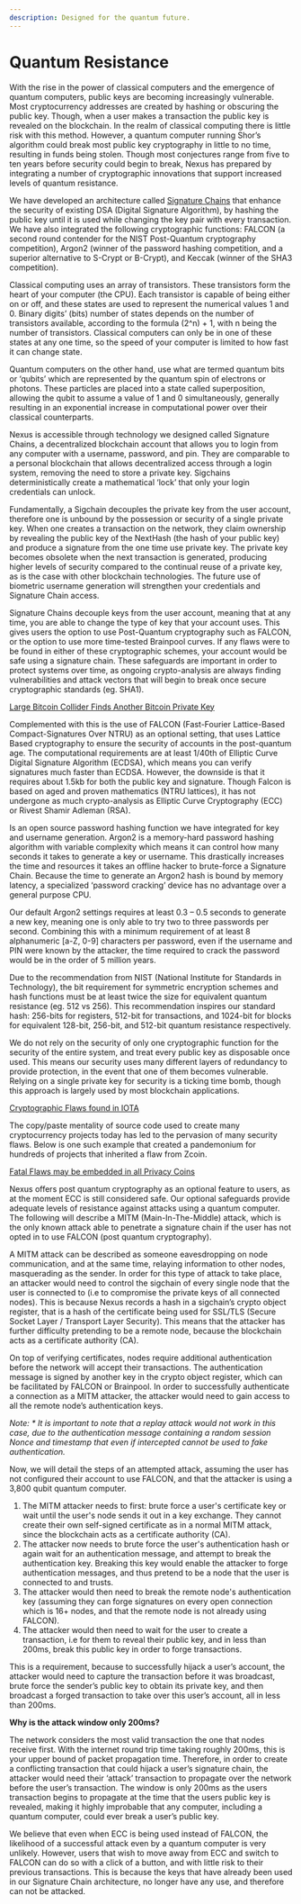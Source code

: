 ```yaml
---
description: Designed for the quantum future.
---
```


# Quantum Resistance

With the rise in the power of classical computers and the emergence of quantum computers, public keys are becoming increasingly vulnerable. Most cryptocurrency addresses are created by hashing or obscuring the public key. Though, when a user makes a transaction the public key is revealed on the blockchain. In the realm of classical computing there is little risk with this method. However, a quantum computer running Shor’s algorithm could break most public key cryptography in little to no time, resulting in funds being stolen. Though most conjectures range from five to ten years before security could begin to break, Nexus has prepared by integrating a number of cryptographic innovations that support increased levels of quantum resistance.

We have developed an architecture called [Signature Chains](broken-reference) that enhance the security of existing DSA (Digital Signature Algorithm), by hashing the public key until it is used while changing the key pair with every transaction. We have also integrated the following cryptographic functions: FALCON (a second round contender for the NIST Post-Quantum cryptography competition), Argon2 (winner of the password hashing competition, and a superior alternative to S-Crypt or B-Crypt), and Keccak (winner of the SHA3 competition).

Classical computing uses an array of transistors. These transistors form the heart of your computer (the CPU). Each transistor is capable of being either on or off, and these states are used to represent the numerical values 1 and 0. Binary digits’ (bits) number of states depends on the number of transistors available, according to the formula (2^n) + 1, with n being the number of transistors. Classical computers can only be in one of these states at any one time, so the speed of your computer is limited to how fast it can change state.

Quantum computers on the other hand, use what are termed quantum bits or ‘qubits’ which are represented by the quantum spin of electrons or photons. These particles are placed into a state called superposition, allowing the qubit to assume a value of 1 and 0 simultaneously, generally resulting in an exponential increase in computational power over their classical counterparts.

Nexus is accessible through technology we designed called Signature Chains, a decentralized blockchain account that allows you to login from any computer with a username, password, and pin. They are comparable to a personal blockchain that allows decentralized access through a login system, removing the need to store a private key. Sigchains deterministically create a mathematical ‘lock’ that only your login credentials can unlock.

Fundamentally, a Sigchain decouples the private key from the user account, therefore one is unbound by the possession or security of a single private key. When one creates a transaction on the network, they claim ownership by revealing the public key of the NextHash (the hash of your public key) and produce a signature from the one time use private key. The private key becomes obsolete when the next transaction is generated, producing higher levels of security compared to the continual reuse of a private key, as is the case with other blockchain technologies. The future use of biometric username generation will strengthen your credentials and Signature Chain access.

Signature Chains decouple keys from the user account, meaning that at any time, you are able to change the type of key that your account uses. This gives users the option to use Post-Quantum cryptography such as FALCON, or the option to use more time-tested Brainpool curves. If any flaws were to be found in either of these cryptographic schemes, your account would be safe using a signature chain. These safeguards are important in order to protect systems over time, as ongoing crypto-analysis are always finding vulnerabilities and attack vectors that will begin to break once secure cryptographic standards (eg. SHA1).

[Large Bitcoin Collider Finds Another Bitcoin Private Key](https://bitcoinwhoswho.com/blog/2017/09/13/are-your-bitcoins-safe-large-bitcoin-collider-finds-another-private-key/)

Complemented with this is the use of FALCON (Fast-Fourier Lattice-Based Compact-Signatures Over NTRU) as an optional setting, that uses Lattice Based cryptography to ensure the security of accounts in the post-quantum age. The computational requirements are at least 1/40th of Elliptic Curve Digital Signature Algorithm (ECDSA), which means you can verify signatures much faster than ECDSA. However, the downside is that it requires about 1.5kb for both the public key and signature. Though Falcon is based on aged and proven mathematics (NTRU lattices), it has not undergone as much crypto-analysis as Elliptic Curve Cryptography (ECC) or Rivest Shamir Adleman (RSA).

Is an open source password hashing function we have integrated for key and username generation. Argon2 is a memory-hard password hashing algorithm with variable complexity which means it can control how many seconds it takes to generate a key or username. This drastically increases the time and resources it takes an offline hacker to brute-force a Signature Chain. Because the time to generate an Argon2 hash is bound by memory latency, a specialized ‘password cracking’ device has no advantage over a general purpose CPU.

Our default Argon2 settings requires at least 0.3 – 0.5 seconds to generate a new key, meaning one is only able to try two to three passwords per second. Combining this with a minimum requirement of at least 8 alphanumeric \[a-Z, 0-9] characters per password, even if the username and PIN were known by the attacker, the time required to crack the password would be in the order of 5 million years.

Due to the recommendation from NIST (National Institute for Standards in Technology), the bit requirement for symmetric encryption schemes and hash functions must be at least twice the size for equivalent quantum resistance (eg. 512 vs 256). This recommendation inspires our standard hash: 256-bits for registers, 512-bit for transactions, and 1024-bit for blocks for equivalent 128-bit, 256-bit, and 512-bit quantum resistance respectively.

We do not rely on the security of only one cryptographic function for the security of the entire system, and treat every public key as disposable once used. This means our security uses many different layers of redundancy to provide protection, in the event that one of them becomes vulnerable. Relying on a single private key for security is a ticking time bomb, though this approach is largely used by most blockchain applications.

[Cryptographic Flaws found in IOTA](https://medium.com/@neha/cryptographic-vulnerabilities-in-iota-9a6a9ddc4367)

The copy/paste mentality of source code used to create many cryptocurrency projects today has led to the pervasion of many security flaws. Below is one such example that created a pandemonium for hundreds of projects that inherited a flaw from Zcoin.

[Fatal Flaws may be embedded in all Privacy Coins](https://micky.com.au/expert-warning-fatal-flaw-embedded-in-all-privacy-coins/)

Nexus offers post quantum cryptography as an optional feature to users, as at the moment ECC is still considered safe. Our optional safeguards provide adequate levels of resistance against attacks using a quantum computer. The following will describe a MITM (Main-In-The-Middle) attack, which is the only known attack able to penetrate a signature chain if the user has not opted in to use FALCON (post quantum cryptography).

A MITM attack can be described as someone eavesdropping on node communication, and at the same time, relaying information to other nodes, masquerading as the sender. In order for this type of attack to take place, an attacker would need to control the sigchain of every single node that the user is connected to (i.e to compromise the private keys of all connected nodes). This is because Nexus records a hash in a sigchain’s crypto object register, that is a hash of the certificate being used for SSL/TLS (Secure Socket Layer / Transport Layer Security). This means that the attacker has further difficulty pretending to be a remote node, because the blockchain acts as a certificate authority (CA).

On top of verifying certificates, nodes require additional authentication before the network will accept their transactions. The authentication message is signed by another key in the crypto object register, which can be facilitated by FALCON or Brainpool. In order to successfully authenticate a connection as a MITM attacker, the attacker would need to gain access to all the remote node’s authentication keys.

_Note: \* It is important to note that a replay attack would not work in this case, due to the authentication message containing a random session Nonce and timestamp that even if intercepted cannot be used to fake authentication._

Now, we will detail the steps of an attempted attack, assuming the user has not configured their account to use FALCON, and that the attacker is using a 3,800 qubit quantum computer.

1. The MITM attacker needs to first: brute force a user's certificate key or wait until the user's node sends it out in a key exchange. They cannot create their own self-signed certificate as in a normal MITM attack, since the blockchain acts as a certificate authority (CA).
2. The attacker now needs to brute force the user's authentication hash or again wait for an authentication message, and attempt to break the authentication key. Breaking this key would enable the attacker to forge authentication messages, and thus pretend to be a node that the user is connected to and trusts.
3. The attacker would then need to break the remote node's authentication key (assuming they can forge signatures on every open connection which is 16+ nodes, and that the remote node is not already using FALCON).
4. The attacker would then need to wait for the user to create a transaction, i.e for them to reveal their public key, and in less than 200ms, break this public key in order to forge transactions.

This is a requirement, because to successfully hijack a user’s account, the attacker would need to capture the transaction before it was broadcast, brute force the sender’s public key to obtain its private key, and then broadcast a forged transaction to take over this user’s account, all in less than 200ms.

**Why is the attack window only 200ms?**

The network considers the most valid transaction the one that nodes receive first. With the internet round trip time taking roughly 200ms, this is your upper bound of packet propagation time. Therefore, in order to create a conflicting transaction that could hijack a user’s signature chain, the attacker would need their ‘attack’ transaction to propagate over the network before the user’s transaction. The window is only 200ms as the users transaction begins to propagate at the time that the users public key is revealed, making it highly improbable that any computer, including a quantum computer, could ever break a user’s public key.

We believe that even when ECC is being used instead of FALCON, the likelihood of a successful attack even by a quantum computer is very unlikely. However, users that wish to move away from ECC and switch to FALCON can do so with a click of a button, and with little risk to their previous transactions. This is because the keys that have already been used in our Signature Chain architecture, no longer have any use, and therefore can not be attacked.
